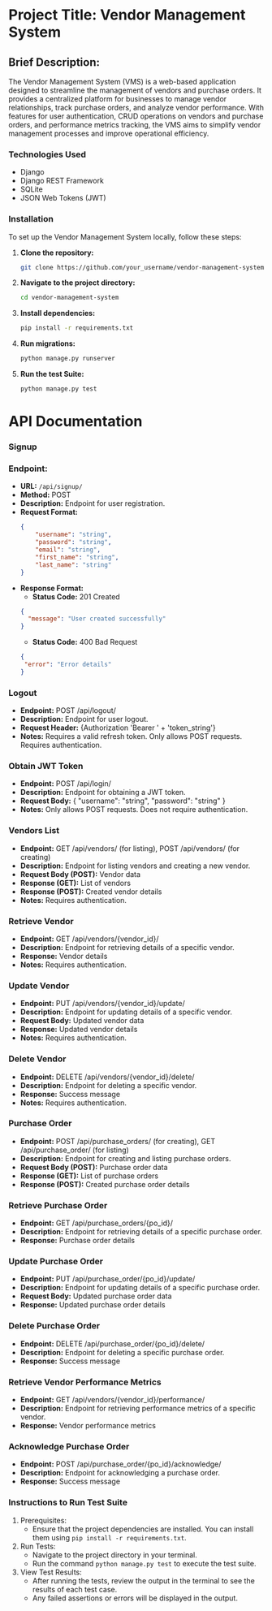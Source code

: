 # Project Title: Vendor Management System
## Brief Description:
The Vendor Management System (VMS) is a web-based application designed to streamline the management of vendors and purchase orders. It provides a centralized platform for businesses to manage vendor relationships, track purchase orders, and analyze vendor performance. With features for user authentication, CRUD operations on vendors and purchase orders, and performance metrics tracking, the VMS aims to simplify vendor management processes and improve operational efficiency.

### Technologies Used
- Django
- Django REST Framework
- SQLite
- JSON Web Tokens (JWT)

### Installation

To set up the Vendor Management System locally, follow these steps:

1. **Clone the repository:**
   ```bash
   git clone https://github.com/your_username/vendor-management-system.git
   ```
2. **Navigate to the project directory:**
   ```bash
   cd vendor-management-system
   ```
3. **Install dependencies:**
   ```bash
   pip install -r requirements.txt
   ```
4. **Run migrations:**
   ```bash
   python manage.py runserver
   ```
5. **Run the test Suite:**
   ```bash
   python manage.py test
   ```

# API Documentation

### Signup

### Endpoint:
- **URL:** `/api/signup/`
- **Method:** POST
- **Description:** Endpoint for user registration.
- **Request Format:**
  ```json
  {
      "username": "string",
      "password": "string",
      "email": "string",
      "first_name": "string",
      "last_name": "string"
  }
  ```
- **Response Format:**
   - **Status Code:** 201 Created
  ```json
  {
    "message": "User created successfully"
  }
  ```
  - **Status Code:** 400 Bad Request
   ```json
   {
    "error": "Error details"
   }
   ```
### Logout

- **Endpoint:** POST /api/logout/
- **Description:** Endpoint for user logout.
- **Request Header:** {Authorization 'Bearer ' + 'token_string'}
- **Notes:** Requires a valid refresh token. Only allows POST requests. Requires authentication.

### Obtain JWT Token

- **Endpoint:** POST /api/login/
- **Description:** Endpoint for obtaining a JWT token.
- **Request Body:** { "username": "string", "password": "string" }
- **Notes:** Only allows POST requests. Does not require authentication.

### Vendors List

- **Endpoint:** GET /api/vendors/ (for listing), POST /api/vendors/ (for creating)
- **Description:** Endpoint for listing vendors and creating a new vendor.
- **Request Body (POST):** Vendor data
- **Response (GET):** List of vendors
- **Response (POST):** Created vendor details
- **Notes:** Requires authentication.

### Retrieve Vendor

- **Endpoint:** GET /api/vendors/{vendor_id}/
- **Description:** Endpoint for retrieving details of a specific vendor.
- **Response:** Vendor details
- **Notes:** Requires authentication.

### Update Vendor

- **Endpoint:** PUT /api/vendors/{vendor_id}/update/
- **Description:** Endpoint for updating details of a specific vendor.
- **Request Body:** Updated vendor data
- **Response:** Updated vendor details
- **Notes:** Requires authentication.

### Delete Vendor

- **Endpoint:** DELETE /api/vendors/{vendor_id}/delete/
- **Description:** Endpoint for deleting a specific vendor.
- **Response:** Success message
- **Notes:** Requires authentication.

### Purchase Order

- **Endpoint:** POST /api/purchase_orders/ (for creating), GET /api/purchase_order/ (for listing)
- **Description:** Endpoint for creating and listing purchase orders.
- **Request Body (POST):** Purchase order data
- **Response (GET):** List of purchase orders
- **Response (POST):** Created purchase order details

### Retrieve Purchase Order

- **Endpoint:** GET /api/purchase_orders/{po_id}/
- **Description:** Endpoint for retrieving details of a specific purchase order.
- **Response:** Purchase order details

### Update Purchase Order

- **Endpoint:** PUT /api/purchase_order/{po_id}/update/
- **Description:** Endpoint for updating details of a specific purchase order.
- **Request Body:** Updated purchase order data
- **Response:** Updated purchase order details

### Delete Purchase Order

- **Endpoint:** DELETE /api/purchase_order/{po_id}/delete/
- **Description:** Endpoint for deleting a specific purchase order.
- **Response:** Success message

### Retrieve Vendor Performance Metrics

- **Endpoint:** GET /api/vendors/{vendor_id}/performance/
- **Description:** Endpoint for retrieving performance metrics of a specific vendor.
- **Response:** Vendor performance metrics

### Acknowledge Purchase Order

- **Endpoint:** POST /api/purchase_order/{po_id}/acknowledge/
- **Description:** Endpoint for acknowledging a purchase order.
- **Response:** Success message

### Instructions to Run Test Suite
1. Prerequisites:
   - Ensure that the project dependencies are installed. You can install them using ```pip install -r requirements.txt```.
2. Run Tests:
   - Navigate to the project directory in your terminal.
   - Run the command ``` python manage.py test ``` to execute the test suite.
3. View Test Results:
   - After running the tests, review the output in the terminal to see the results of each test case.
   - Any failed assertions or errors will be displayed in the output.
